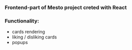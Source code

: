 ### Frontend-part of Mesto project creted with React

### Functionality:
- cards rendering
- liking / disliking cards
- popups


